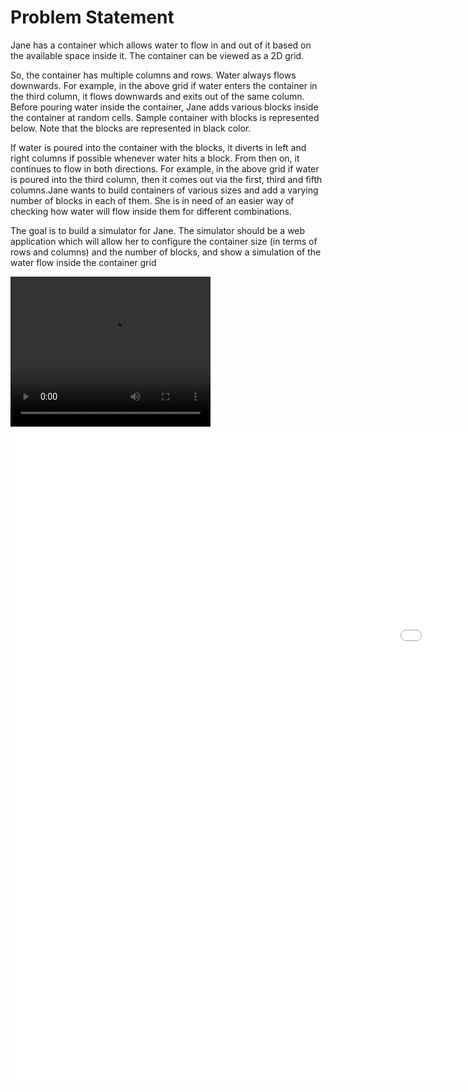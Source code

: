 <h1> Problem Statement </h1>
Jane has a container which allows water to flow in and out of it based on the available space inside it. The container can be viewed as a 2D grid.

So, the container has multiple columns and rows. Water always flows downwards. For example, in the above grid if water enters the container in the third column, it flows downwards and exits out of the same column.
Before pouring water inside the container, Jane adds various blocks inside the container at random cells. Sample container with blocks is represented below. Note that the blocks are represented in black color.

If water is poured into the container with the blocks, it diverts in left and right columns if possible whenever water hits a block. From then on, it continues to flow in both directions. For example, in the above grid if water is poured into the third column, then it comes out via the first, third and fifth columns.Jane wants to build containers of various sizes and add a varying number of blocks in each of them. She is in need of an easier way of checking how water will flow inside them for different combinations.

The goal is to build a simulator for Jane. The simulator should be a web application which will allow her to configure the container size (in terms of rows and columns) and the number of blocks, and show a simulation of the water flow inside the container grid

<video width="320" height="240" autoplay>
  <source src="./src/utilities/demo_video.mp4" type="video/mp4">
</video>

<iframe src='//gifs.com/embed/waterflow-simulator-qQDPx2' frameborder='0' scrolling='no' width='1848px' height='1052px' style='-webkit-backface-visibility: hidden;-webkit-transform: scale(1);' ></iframe>